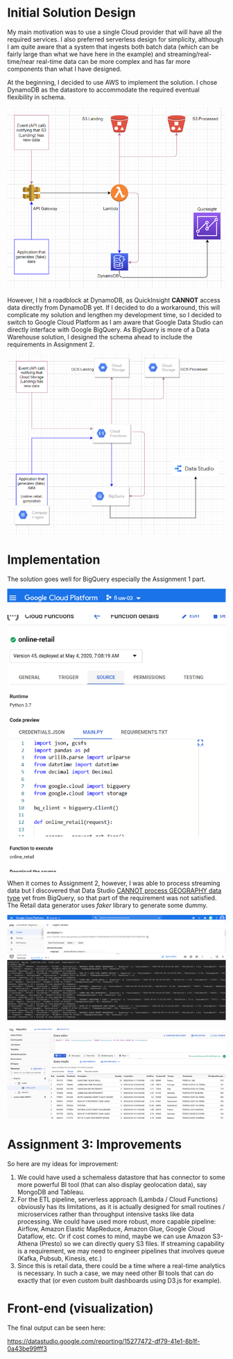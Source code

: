 
# Initial Solution Design

My main motivation was to use a single Cloud provider that will have all the required services. I also preferred serverless design for simplicity, although I am quite aware that a system that ingests both batch data (which can be fairly large than what we have here in the example) and streaming/real-time/near real-time data can be more complex and has far more components than what I have designed.

At the beginning, I decided to use AWS to implement the solution. I chose DynamoDB as the datastore to accommodate the required eventual flexibility in schema.

![AWS Solution Diagram](https://github.com/menorah84/sr_data_engineer_assessment/blob/master/img/aws_solutions_diagram.png)

However, I hit a roadblock at DynamoDB, as QuickInsight **CANNOT** access data directly from DynamoDB yet. If I decided to do a workaround, this will complicate my solution and lengthen my development time, so I decided to switch to Google Cloud Platform as I am aware that Google Data Studio can directly interface with Google BigQuery. As BigQuery is more of a Data Warehouse solution, I designed the schema ahead to include the requirements in Assignment 2.

![GCP Solution Diagram](https://github.com/menorah84/sr_data_engineer_assessment/blob/master/img/gcp_solutions_diagram.png)

# Implementation

The solution goes well for BigQuery especially the Assignment 1 part.

![GCP Cloud Functions](https://github.com/menorah84/sr_data_engineer_assessment/blob/master/img/gcp_cloud_functions.png)

When it comes to Assignment 2, however, I was able to process streaming data but I discovered that Data Studio [CANNOT process GEOGRAPHY data type](https://cloud.google.com/bigquery/docs/gis-visualize) yet from BigQuery, so that part of the requirement was not satisfied. The Retail data generator uses *faker* library to generate some dummy.

![Online Retail Generator](https://github.com/menorah84/sr_data_engineer_assessment/blob/master/img/gcp_online_retail_generator.png)

![GCP BigQuery](https://github.com/menorah84/sr_data_engineer_assessment/blob/master/img/gcp_bigquery.png)

# Assignment 3: Improvements

So here are my ideas for improvement:
1. We could have used a schemaless datastore that has connector to some more powerful BI tool (that can also display geolocation data), say MongoDB and Tableau.
2. For the ETL pipeline, serverless approach (Lambda / Cloud Functions) obviously has its limitations, as it is actually designed for small routines / microservices rather than  throughput intensive tasks like data processing. We could have used more robust, more capable pipeline: Airflow, Amazon Elastic MapReduce, Amazon Glue, Google Cloud Dataflow, etc. Or if cost comes to mind, maybe we can use Amazon S3-Athena (Presto) so we can directly query S3 files. If streaming capability is a requirement, we may need to engineer pipelines that involves queue (Kafka, Pubsub, Kinesis, etc.)
3. Since this is retail data, there could be a time where a real-time analytics is necessary. In such a case, we may need other BI tools that can do exactly that (or even custom built dashboards using D3.js for example). 

# Front-end (visualization)

The final output can be seen here:

https://datastudio.google.com/reporting/15277472-df79-41e1-8b1f-0a43be99fff3
